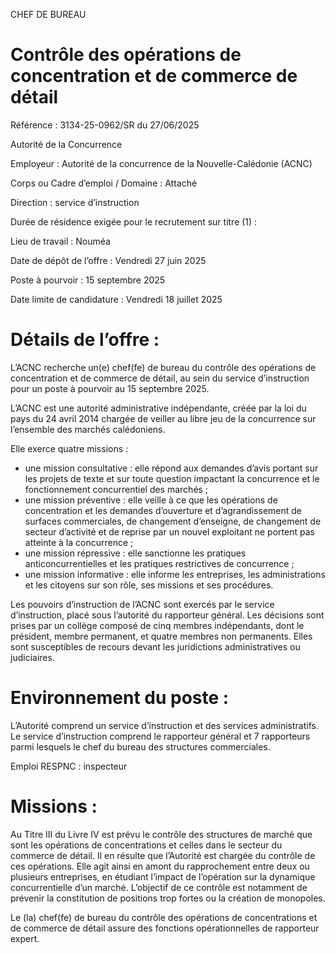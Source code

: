 
CHEF DE BUREAU

# Contrôle des opérations de concentration et de commerce de détail

Référence : 3134-25-0962/SR du 27/06/2025

Autorité de la Concurrence

Employeur : Autorité de la concurrence de la Nouvelle-Calédonie (ACNC)

Corps ou Cadre d’emploi / Domaine : Attaché

Direction : service d’instruction

Durée de résidence exigée pour le recrutement sur titre (1) :

Lieu de travail : Nouméa

Date de dépôt de l’offre : Vendredi 27 juin 2025

Poste à pourvoir : 15 septembre 2025

Date limite de candidature : Vendredi 18 juillet 2025

# Détails de l’offre :

L’ACNC recherche un(e) chef(fe) de bureau du contrôle des opérations de concentration et de commerce de détail, au sein du service d’instruction pour un poste à pourvoir au 15 septembre 2025.

L’ACNC est une autorité administrative indépendante, créée par la loi du pays du 24 avril 2014 chargée de veiller au libre jeu de la concurrence sur l’ensemble des marchés calédoniens.

Elle exerce quatre missions :

- une mission consultative : elle répond aux demandes d’avis portant sur les projets de texte et sur toute question impactant la concurrence et le fonctionnement concurrentiel des marchés ;
- une mission préventive : elle veille à ce que les opérations de concentration et les demandes d’ouverture et d’agrandissement de surfaces commerciales, de changement d’enseigne, de changement de secteur d’activité et de reprise par un nouvel exploitant ne portent pas atteinte à la concurrence ;
- une mission répressive : elle sanctionne les pratiques anticoncurrentielles et les pratiques restrictives de concurrence ;
- une mission informative : elle informe les entreprises, les administrations et les citoyens sur son rôle, ses missions et ses procédures.

Les pouvoirs d’instruction de l’ACNC sont exercés par le service d’instruction, placé sous l’autorité du rapporteur général. Les décisions sont prises par un collège composé de cinq membres indépendants, dont le président, membre permanent, et quatre membres non permanents. Elles sont susceptibles de recours devant les juridictions administratives ou judiciaires.

# Environnement du poste :

L’Autorité comprend un service d’instruction et des services administratifs. Le service d’instruction comprend le rapporteur général et 7 rapporteurs parmi lesquels le chef du bureau des structures commerciales.

Emploi RESPNC : inspecteur

# Missions :

Au Titre III du Livre IV est prévu le contrôle des structures de marché que sont les opérations de concentrations et celles dans le secteur du commerce de détail. Il en résulte que l’Autorité est chargée du contrôle de ces opérations. Elle agit ainsi en amont du rapprochement entre deux ou plusieurs entreprises, en étudiant l’impact de l’opération sur la dynamique concurrentielle d’un marché. L’objectif de ce contrôle est notamment de prévenir la constitution de positions trop fortes ou la création de monopoles.

Le (la) chef(fe) de bureau du contrôle des opérations de concentrations et de commerce de détail assure des fonctions opérationnelles de rapporteur expert.


